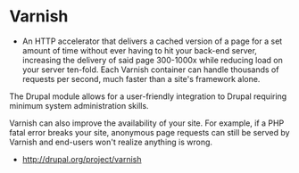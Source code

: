 # Varnish

* An HTTP accelerator that delivers a cached version of a page for a set amount of time without ever having to hit your back-end server, increasing the delivery of said page 300-1000x while reducing load on your server ten-fold. Each Varnish container can handle thousands of requests per second, much faster than a site's framework alone.

The Drupal module allows for a user-friendly integration to Drupal requiring minimum system administration skills.

Varnish can also improve the availability of your site. For example, if a PHP fatal error breaks your site, anonymous page requests can still be served by Varnish and end-users won't realize anything is wrong.

* http://drupal.org/project/varnish